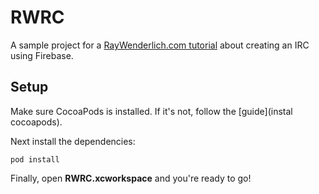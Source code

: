 # RWRC
A sample project for a [RayWenderlich.com tutorial](https://www.raywenderlich.com/5359-firebase-tutorial-real-time-chat) about creating an IRC using Firebase.

## Setup

Make sure CocoaPods is installed. If it's not, follow the [guide](instal cocoapods).

Next install the dependencies:

```
pod install
```

Finally, open **RWRC.xcworkspace** and you're ready to go!
